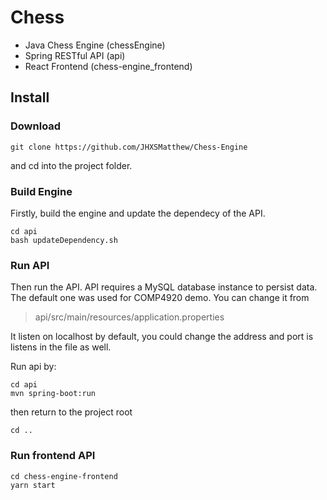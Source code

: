 
# Chess

  
  
 - Java Chess Engine (chessEngine)
 - Spring RESTful API (api)
 - React Frontend (chess-engine_frontend)
  
 

## Install
### Download

    git clone https://github.com/JHXSMatthew/Chess-Engine
and cd into the project folder.

### Build Engine
Firstly, build the engine and update the dependecy of the API.  

    cd api
    bash updateDependency.sh

### Run API
Then run the API. API requires a MySQL database instance to persist data. The default one was used for COMP4920 demo. You can change it from 

> api/src/main/resources/application.properties

It listen on localhost by default, you could change the address and port is listens in the file as well. 

Run api by:
    

    cd api
    mvn spring-boot:run

then return to the project root

    cd ..

### Run frontend API
	cd chess-engine-frontend
	yarn start

